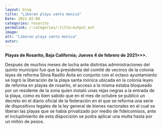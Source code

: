 ```yaml
---
layout: blog
title: "Liberan playa santa monica"
Date: 2021-02-04
categories: rosarito
permalink: /:categories/:title:output_ext
image:
alt: "Liberan playa santa monica"
autor:
---
```


**Playas de Rosarito, Baja California; Jueves 4 de febrero de 2021>>>.** 

Después de muchos meses de lucha ante distintas administraciones del quinto municipio fue que la presidenta del comité de vecinos de la colonia leyes de reforma Silvia Rasillo Ávila en conjunto con el octavo ayuntamiento se logró la liberación de la playa santa mónica ubicada en la colonia leyes de reforma en playas de rosarito, el acceso a la misma estaba bloqueado por un residente de la zona quien instaló unas rejas negras a la entrada de la playa, como es bien sabido que en el mes de octubre se publicó un decreto en el diario oficial de la federación en el que se reforma una serie de dispositivos legales de la ley general de bienes nacionales en el cual se liberan las playas que se había privatizado por medio de fideicomisos, ante el incluplimiento de esta dispocisión se podra aplicar una multa hasta por un millón de pesos.
